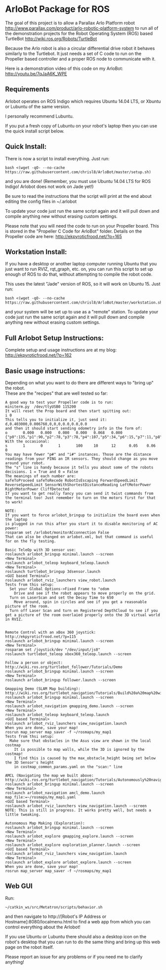 ArloBot Package for ROS
===========================

The goal of this project is to allow a Parallax Arlo Platform robot http://www.parallax.com/product/arlo-robotic-platform-system to run all of the demonstration projects for the Robot Operating System (ROS) based TurtleBot http://wiki.ros.org/Robots/TurtleBot

Because the Arlo robot is also a circular differential drive robot it behaves similarly to the Turtlebot. It just needs a set of C code to run on the Propeller based controller and a proper ROS node to communicate with it.

Here is a demonstration video of this code on my ArloBot:
http://youtu.be/7qJaA6K_WPE

## Requirements ##
Arlobot operates on ROS Indigo which requires Ubuntu 14.04 LTS, or Xbuntu or Lubuntu of the same version.

I personally recommend Lubuntu.

If you put a fresh copy of Lubuntu on your robot's laptop then you can use the quick install script below.

## Quick Install: ##
There is now a script to install everything. Just run:

```
bash <(wget -qO- --no-cache https://raw.githubusercontent.com/chrisl8/ArloBot/master/setup.sh)
```
and you are done! (Remember, you must use Ubuntu 14.04 LTS for ROS Indigo! Arlobot does not work on Jade yet!)

Be sure to read the instructions that the script will print at the end about editing the config files in ~/.arlobot

To update your code just run the same script again and it will pull down and compile anything new without erasing custom settings.

Please note that you will need the code to run on your Propeller board. This is stored in the "Propeller C Code for ArloBot" folder. Details on the Propeller code are here: http://ekpyroticfrood.net/?p=165

## Workstation Install: ##
If you have a desktop or another laptop computer running Ubuntu that you just want to run
RVIZ, rqt_graph, etc. on, you can run this script to set up enough of ROS to do that, without
attempting to compile the robot code.

This uses the latest "Jade" version of ROS, so it will work on Ubuntu 15. Just run:

```
bash <(wget -qO- --no-cache https://raw.githubusercontent.com/chrisl8/ArloBot/master/workstation.sh)
```
and your system will be set up to use as a "remote" station.
To update your code just run the same script again and it will pull down and compile anything new without erasing custom settings.

## Full Arlobot Setup Instructions: ##
Complete setup and usage instructions are at my blog:
http://ekpyroticfrood.net/?p=162

## Basic usage instructions: ##
Depending on what you want to do there are different ways to "bring up" the robot.<br/>These are the "recipes" that are well tested so far:
```
A good way to test your Propeller code is to run:
miniterm.py  /dev/ttyUSB0 115200
It will reset the Prop board and then start spitting out:
i 0
This tells you to initialize it, just send it:
d,0.403000,0.006760,0,0,0,0.0,0.0,0.0
and then it should start sending odometry info in the form of:
o       0.000   0.000   0.000   0.000   0.068   0.000   {"p0":135,"p1":90,"p2":78,"p3":78,"p4":107,"p5":34,"p6":15,"p7":11,"p8":16,"p9":67,"p10":77,"p11":120,"p12":9,"p13":10,"i0":1991,"i1":212,"i2":153,"i3":82,"i4":99,"i5":24,"i6":25,"i7":12}
With the occasional:
s       1       0       1       100     10      12      0.05    0.06    0
You may have fewer "p#" and "i#" instances. Those are the distance readings from your PING an IR sensors. They should change as you move around your robot.
The "s" line is handy because it tells you about some of the robots decisions. 1 = True and 0 = False
The meanings of each number are:
safeToProceed safeToRecede RobotIsEscaping ForwardSpeedLimit ReverseSpeedLimit SensorWithShortestDistanceReading LeftMotorPower RightMotorPower CliffDetected
If you want to get really fancy you can send it twist commands from the terminal too! Just remember to turn on the motors first for that to work!

NOTE:
If you want to force arlobot_bringup to initialize the board even when the laptop
is plugged in run this after you start it to disable monitoring of AC power:
rosparam set /arlobot/monitorACconnection False
That can also be changed on arlobot.xml, but that command is useful for on the fly testing.

Basic TeleOp with 3D sensor use:
roslaunch arlobot_bringup minimal.launch --screen
<New Terminal>
roslaunch arlobot_teleop keyboard_teleop.launch
<New Terminal>
roslaunch turtlebot_bringup 3dsensor.launch
<GUI based Terminal>
roslaunch arlobot_rviz_launchers view_robot.launch
Tests from this setup:
  Set your Global Options->Fixed Frame to "odom
    Drive and see if the robot appears to move properly on the grid.
  Turn on LaserScan and set the Decay Time to 650
    Move around, spin in circles and see if you get a reasonable picture of the room.
  Turn off Laser Scan and turn on Registered DepthCloud to see if you get a picture of the room overlaied properly onto the 3D virtual world in RVIZ.


Remote Control with an xBox 360 joystick:
http://ekpyroticfrood.net/?p=115
roslaunch arlobot_bringup minimal.launch --screen
<New Terminal>
rosparam set /joystick/dev "/dev/input/js0"
roslaunch turtlebot_teleop xbox360_teleop.launch --screen

Follow a person or object:
http://wiki.ros.org/turtlebot_follower/Tutorials/Demo
roslaunch arlobot_bringup minimal.launch --screen
<New Terminal>
roslaunch arlobot_bringup follower.launch --screen

Gmapping Demo (SLAM Map building):
http://wiki.ros.org/turtlebot_navigation/Tutorials/Build%20a%20map%20with%20SLAM
roslaunch arlobot_bringup minimal.launch --screen
<New Terminal>
roslaunch arlobot_navigation gmapping_demo.launch --screen
<New Terminal>
roslaunch arlobot_teleop keyboard_teleop.launch
<GUI based Terminal>
roslaunch arlobot_rviz_launchers view_navigation.launch
When you are done, save your map!
rosrun map_server map_saver -f ~/rosmaps/my_map1
Tests from thsi setup:
  Make sure that obstacles in the Asus view are shown in the local costmap
    It is possible to map walls, while the 3D is ignored by the costmap!
    I find this is caused by the max_obstacle_height being set below the 3D Sensor's height
    in costmap_common_params.yaml on the "scan:" line

AMCL (Navigating the map we built above:
http://wiki.ros.org/turtlebot_navigation/Tutorials/Autonomously%20navigate%20in%20a%20known%20map
roslaunch arlobot_bringup minimal.launch --screen
<New Terminal>
roslaunch arlobot_navigation amcl_demo.launch map_file:=~/rosmaps/my_map1.yaml
<GUI based Terminal>
roslaunch arlobot_rviz_launchers view_navigation.launch --screen
NOTE: This is still in progress. It works pretty well, but needs a little tweaking.

Autonomous Map Making (Exploration):
roslaunch arlobot_bringup minimal.launch --screen
<New Terminal>
roslaunch arlobot_explore gmapping_explore.launch --screen
<New Terminal>
roslaunch arlobot_explore exploration_planner.launch --screen
<GUI based Terminal>
roslaunch arlobot_rviz_launchers view_navigation.launch
<New Terminal>
roslaunch arlobot_explore arlobot_explore.launch --screen
When you are done, save your map!
rosrun map_server map_saver -f ~/rosmaps/my_map1

```

## Web GUI ##
Run:

```
~/catkin_ws/src/Metatron/scripts/behavior.sh
```

and then navigate to http://[Robot's IP Address or Hostname]:8080/localmenu.html to find a web app from which you can control everything about the Arlobot!

If you use Ubuntu or Lubuntu there should also a desktop icon on the robot's desktop that you can run to do the same thing and bring up this web page on the robot itself.

Please report an issue for any problems or if you need me to clarify anything!
